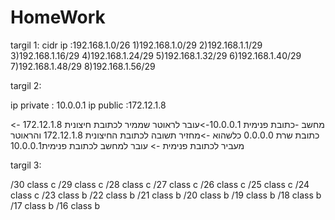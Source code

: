 # HomeWork
 targil 1:
cidr ip :192.168.1.0/26
1)192.168.1.0/29
2)192.168.1.1/29
3)192.168.1.16/29
4)192.168.1.24/29
5)192.168.1.32/29
6)192.168.1.40/29
7)192.168.1.48/29
8)192.168.1.56/29

 targil 2:
 
ip private  : 10.0.0.1
ip public :172.12.1.8

מחשב -כתובת פנימית 10.0.0.1->עובר לראוטר  שממיר לכתובת  חיצונית 172.12.1.8 -> כתובת שרת 0.0.0.0 כלשהוא ->מחזיר תשובה לכתובת החיצונית 172.12.1.8 והראוטר מעביר לכתובת פנימית  -> עובר למחשב לכתובת פנימית10.0.0.1 

  targil 3:
  
  /30 class c
  /29 class c
  /28 class c
  /27 class c
  /26 class c
  /25 class c
  /24 class c
  /23 class b
  /22 class b
  /21 class b
  /20 class b
  /19 class b
  /18 class b
  /17 class b
  /16 class b
